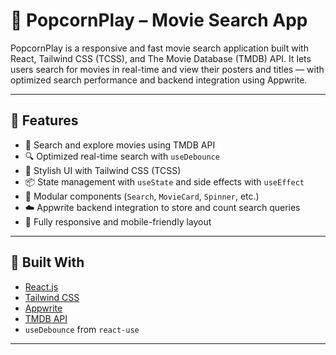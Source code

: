 # 🍿 PopcornPlay – Movie Search App

PopcornPlay is a responsive and fast movie search application built with React, Tailwind CSS (TCSS), and The Movie Database (TMDB) API. It lets users search for movies in real-time and view their posters and titles — with optimized search performance and backend integration using Appwrite.

---

## 🔧 Features

- 🎥 Search and explore movies using TMDB API
- 🔍 Optimized real-time search with `useDebounce`
- 💅 Stylish UI with Tailwind CSS (TCSS)
- 📦 State management with `useState` and side effects with `useEffect`
- 🧠 Modular components (`Search`, `MovieCard`, `Spinner`, etc.)
- ☁️ Appwrite backend integration to store and count search queries
- 📱 Fully responsive and mobile-friendly layout

---

## 🧰 Built With

- [React.js](https://reactjs.org/)
- [Tailwind CSS](https://tailwindcss.com/)
- [Appwrite](https://appwrite.io/)
- [TMDB API](https://developers.themoviedb.org/)
- `useDebounce` from `react-use`

---
 


